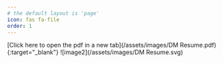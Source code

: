 ```yaml
---
# the default layout is 'page'
icon: fas fa-file
order: 1
---
```

[Click here to open the pdf in a new tab](/assets/images/DM Resume.pdf){:target="_blank"}
![image2](/assets/images/DM Resume.svg)


